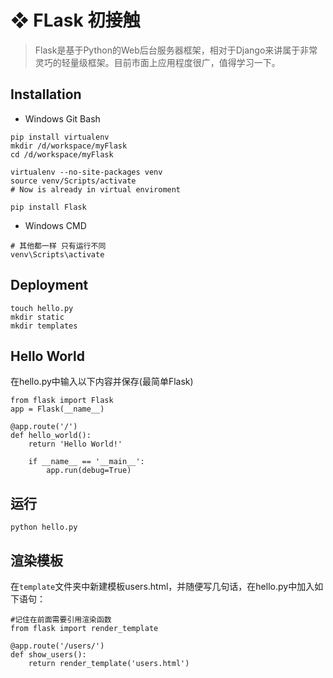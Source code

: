 # ❖ FLask 初接触

> Flask是基于Python的Web后台服务器框架，相对于Django来讲属于非常灵巧的轻量级框架。目前市面上应用程度很广，值得学习一下。

## Installation

- Windows Git Bash

```
pip install virtualenv
mkdir /d/workspace/myFlask
cd /d/workspace/myFlask

virtualenv --no-site-packages venv
source venv/Scripts/activate
# Now is already in virtual enviroment

pip install Flask
```

- Windows CMD

```
# 其他都一样 只有运行不同
venv\Scripts\activate
```

## Deployment

```
touch hello.py
mkdir static
mkdir templates
```

## Hello World

在hello.py中输入以下内容并保存(最简单Flask)

```
from flask import Flask
app = Flask(__name__)

@app.route('/')
def hello_world():
    return 'Hello World!'

    if __name__ == '__main__':
        app.run(debug=True)
```

## 运行

```
python hello.py
```

## 渲染模板

在`template`文件夹中新建模板users.html，并随便写几句话，在hello.py中加入如下语句：

```
#记住在前面需要引用渲染函数
from flask import render_template

@app.route('/users/')
def show_users():
    return render_template('users.html') 
```

